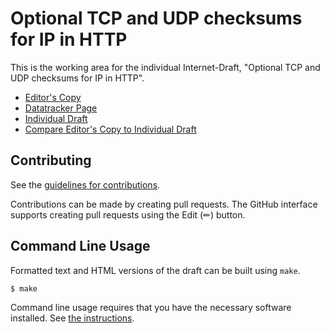 # Optional TCP and UDP checksums for IP in HTTP

This is the working area for the individual Internet-Draft, "Optional TCP and UDP checksums for IP in HTTP".

* [Editor's Copy](https://yaroslavros.github.io/masque-optional-l4-checksum/#go.draft-rosomakho-masque-optional-l4-checksum.html)
* [Datatracker Page](https://datatracker.ietf.org/doc/draft-rosomakho-masque-optional-l4-checksum)
* [Individual Draft](https://datatracker.ietf.org/doc/html/draft-rosomakho-masque-optional-l4-checksum)
* [Compare Editor's Copy to Individual Draft](https://yaroslavros.github.io/masque-optional-l4-checksum/#go.draft-rosomakho-masque-optional-l4-checksum.diff)


## Contributing

See the
[guidelines for contributions](https://github.com/yaroslavros/masque-optional-l4-checksum/blob/main/CONTRIBUTING.md).

Contributions can be made by creating pull requests.
The GitHub interface supports creating pull requests using the Edit (✏) button.


## Command Line Usage

Formatted text and HTML versions of the draft can be built using `make`.

```sh
$ make
```

Command line usage requires that you have the necessary software installed.  See
[the instructions](https://github.com/martinthomson/i-d-template/blob/main/doc/SETUP.md).


